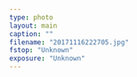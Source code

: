 ```yaml
---
type: photo
layout: main
caption: ""
filename: "20171116222705.jpg"
fstop: "Unknown"
exposure: "Unknown"
---
```

